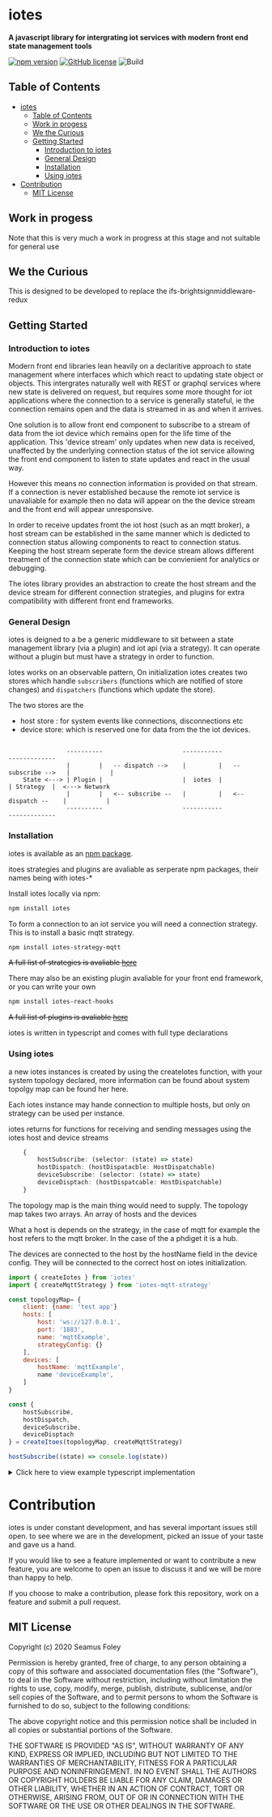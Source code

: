 # iotes

**A javascript library for intergrating iot services with modern front end state management tools** 

[![npm version](https://badge.fury.io/js/iotes.svg)](https://badge.fury.io/js/iotes)
[![GitHub license](https://img.shields.io/badge/license-MIT-blue.svg)](https://raw.githubusercontent.com/seamusfoley/iotes/master/LICENSE)
![Build](https://github.com/seamusfoley/iotes/workflows/iotes-npm-deploy/badge.svg?branch=master)

## Table of Contents
- [iotes](#iotes)
  - [Table of Contents](#table-of-contents)
  - [Work in progess](#work-in-progess)
  - [We the Curious](#we-the-curious)
  - [Getting Started](#getting-started)
    - [Introduction to iotes](#introduction-to-iotes)
    - [General Design](#general-design)
    - [Installation](#installation)
    - [Using iotes](#using-iotes)
- [Contribution](#contribution)
  - [MIT License](#mit-license)

## Work in progess

Note that this is very much a work in progress at this stage and not suitable for general use

## We the Curious

This is designed to be developed to replace the ifs-brightsignmiddleware-redux

## Getting Started


### Introduction to iotes

Modern front end libraries lean heavily on a declaritive approach to state management where interfaces which which react to updating state object or objects. This intergrates naturally well with REST or graphql services where new state is delivered on request, but requires some more thought for iot applications where the connection to a service is generally stateful, ie the connection remains open and the data is streamed in as and when it arrives. 

One solution is to allow front end component to subscribe to a stream of data from the iot device which remains open for the life time of the application. This 'device stream' only updates when new data is received, unaffected by the underlying connection status of the iot service allowing the front end component to listen to state updates and react in the usual way. 

However this means no connection information is provided on that stream. If a connection is never established because the remote iot service is unavaliable for example then no data will appear on the the device stream and the front end will appear unresponsive. 

In order to receive updates fromt the iot host (such as an mqtt broker), a host stream can be established in the same manner which is dedicted to connection status allowing components to react to connection status. Keeping the host stream seperate form the device stream allows different treatment of the connection state which can be convienient for analytics or debugging.

The iotes library provides an abstraction to create the host stream and the device stream for different connection strategies, and plugins for extra compatibility with different front end frameworks.

### General Design

iotes is deigned to a be a generic middleware to sit between a state management library (via a plugin) and iot api (via a strategy). It can operate without a plugin but must have a strategy in order to function.

Iotes works on an observable pattern, On initialization iotes creates two stores which handle `subscribers` (functions which are notified of store changes) and `dispatchers` (functions which update the store).

The two stores are the 

 - host store : for system events like connections, disconnections etc
 - device store: which is reserved one for data from the the iot devices. 

```

                ----------                      -----------                      -------------   
                |        |   -- dispatch -->    |         |   -- subscribe -->   |           |
    State <---> | Plugin |                      |  iotes  |                      | Strategy  |  <---> Network
                |        |   <-- subscribe --   |         |   <-- dispatch --    |           |
                ----------                      -----------                      -------------

```

### Installation

iotes is available as an [npm package](https://npmjs.org/package/iotes).

itoes strategies and plugins are avaliable as serperate npm packages, their names being with iotes-*

Install iotes locally via npm:

```bash
npm install iotes
```

To form a connection to an iot service you will need a connection strategy. This is to install a basic mqtt strategy.

```bash
npm install iotes-strategy-mqtt
```

~~A full list of strategies is avaliable [here](nolink)~~

There may also be an existing plugin avaliable for your front end framework, or you can write your own

```bash
npm install iotes-react-hooks
```

~~A full list of plugins is avaliable [here](nolink)~~

iotes is written in typescript and comes with full type declarations


### Using iotes

a new iotes instances is created by using the createIotes function, with your system topology declared,
more information can be found about system topolgy map can be found her here.

Each iotes instance may hande connection to multiple hosts, but only on strategy can be used per instance. 

iotes returns for functions for receiving and sending messages using the iotes host and device streams

```ts
    {
        hostSubscribe: (selector: (state) => state)
        hostDispatch: (hostDispatacble: HostDispatchable)
        deviceSubscribe: (selector: (state) => state)
        deviceDisptach: (hostDispatcable: HostDispatchable)
    }
```

The topology map is the main thing would need to supply. The topology map takes two arrays. An array of hosts and the devices

What a host is depends on the strategy, in the case of mqtt for example the host refers to the mqtt broker. In the case of the a phdiget it is a hub.

The devices are connected to the host by the hostName field in the device config. They will be connected to the correct host on iotes initialization.

```js
import { createIotes } from 'iotes'
import { createMqttStrategy } from 'iotes-mqtt-strategy'

const topologyMap= {
    client: {name: 'test app'} 
    hosts: [
        host: 'ws://127.0.0.1', 
        port: '1883', 
        name: 'mqttExample', 
        strategyConfig: {} 
    ],
    devices: [
        hostName: 'mqttExample',
        name 'deviceExample',
    ]
}

const { 
    hostSubscribe,
    hostDispatch,
    deviceSubscribe,
    deviceDisptach   
} = createItoes(topologyMap, createMqttStrategy)

hostSubscribe((state) => console.log(state))
```

<details>
<summary>
Click here to view example typescript implementation
</summary>
<p>

```ts
import { createIotes, Iotes, TopologyMap, State } from 'iotes'
import { createMqttStrategy } from 'iotes-mqtt-strategy'

const topologyMap: TopologyMap = {
    hosts: [
        host: 'ws://127.0.0.1', 
        port: '1883', 
        name: 'mqttExample', 
        strategyConfig: {} 
    ],
    devices: [
        hostName: 'mqttExample',
        name 'deviceExample',

    ]
}

const { 
    hostSubscribe,
    hostDispatch,
    deviceSubscribe,
    deviceDisptach   
}: Iotes = createItoes(topologyMap, createMqttStrategy)


hostSubscribe((state: State) => console.log(state))

```


</p>
</details>

# Contribution

iotes is under constant development, and has several important issues still open.
to see where we are in the development, picked an issue of your taste and gave us a hand.

If you would like to see a feature implemented or want to contribute a new
feature, you are welcome to open an issue to discuss it and we will be more than
happy to help.

If you choose to make a contribution, please fork this repository, work on a
feature and submit a pull request.

MIT License
----

Copyright (c) 2020 Seamus Foley

Permission is hereby granted, free of charge, to any person obtaining a copy
of this software and associated documentation files (the "Software"), to deal
in the Software without restriction, including without limitation the rights
to use, copy, modify, merge, publish, distribute, sublicense, and/or sell
copies of the Software, and to permit persons to whom the Software is
furnished to do so, subject to the following conditions:

The above copyright notice and this permission notice shall be included in all
copies or substantial portions of the Software.

THE SOFTWARE IS PROVIDED "AS IS", WITHOUT WARRANTY OF ANY KIND, EXPRESS OR
IMPLIED, INCLUDING BUT NOT LIMITED TO THE WARRANTIES OF MERCHANTABILITY,
FITNESS FOR A PARTICULAR PURPOSE AND NONINFRINGEMENT. IN NO EVENT SHALL THE
AUTHORS OR COPYRIGHT HOLDERS BE LIABLE FOR ANY CLAIM, DAMAGES OR OTHER
LIABILITY, WHETHER IN AN ACTION OF CONTRACT, TORT OR OTHERWISE, ARISING FROM,
OUT OF OR IN CONNECTION WITH THE SOFTWARE OR THE USE OR OTHER DEALINGS IN THE
SOFTWARE.

